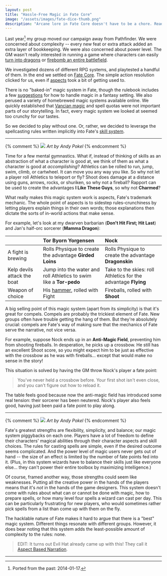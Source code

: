 ```yaml
---
layout: post
title: "Hassle-Free Magic in Fate Core"
image: "/assets/images/fate-dice-thumb.png"
description: "Arcane lore in Fate Core doesn't have to be a chore. Read on for more!"
---
```


Last year[^1] my group moved our campaign away from Pathfinder. We were concerned about complexity -- every new feat or extra attack added an extra layer of bookkeeping. We were also concerned about power level. The GM wasn't really interested in running a game where characters can easily [turn into dragons](http://www.d20pfsrd.com/magic/all-spells/f/form-of-the-dragon-i) or [firebomb an entire battlefield](http://www.d20pfsrd.com/magic/all-spells/m/meteor-swarm).

[^1]: Ported from the past: 2014-01-17.

We investigated dozens of different RPG systems, and playtested a handful of them. In the end we settled on [Fate Core](http://www.evilhat.com/home/fate-core/). The simple action resolution clicked for us, even if [aspects](http://fate-srd.com/fate-core/aspects-fate-points) took a bit of getting used to.

There is no "baked-in" magic system in Fate, though the rulebook includes a few [suggestions](http://www.evilhat.com/home/fate-core-sneak-peak-magic-system-toolkit/) for how to handle magic in a fantasy setting. We also perused a variety of homebrewed magic systems available online. We quickly established that [Vancian magic](http://tvtropes.org/pmwiki/pmwiki.php/Main/VancianMagic) and spell quotas were not important parts of our storytelling. In fact, every magic system we looked at seemed too crunchy for our tastes.

So we decided to play without one. Or, rather, we decided to leverage the spellcasting rules written implicitly into Fate's [skill system](http://fate-srd.com/fate-core/default-skill-list).

---

{% comment %}
![](https://lh6.googleusercontent.com/-PlGh7reAjxM/UtlOyIgyvvI/AAAAAAAAKt0/YITaH-NOfIg/w634-h138-no/penny_target.png)
*Art by Andy Pokel*
{% endcomment %}

Time for a few mental gymnastics. What if, instead of thinking of skills as an abstraction of what a character is good at, we think of them as what a character is good at *accomplishing*? Athletics can be rolled to run, jump, swim, climb, or cartwheel. It can move you any way you like. So why not let a player roll Athletics to teleport or fly? Shoot does damage at a distance using guns, arrows, rocks, or shuriken, so why not a fireball? Rapport can be used to create the advantages **I Like These Guys**, so why not **Charmed**?

What really makes this magic system work is aspects, Fate's trademark mechanic. The whole point of aspects is to sidestep rules-crunchiness by letting players explain things in their own words; those explanations then dictate the sorts of in-world actions that make sense.

For example, let's look at my dwarven barbarian (**Don't Hit First; Hit Last**) and Jan's half-orc sorcerer (**Mamma Dragon**):

|         | Tor Byorn Yorgensen     | Nock                    |
|:--------|:------------------------|:------------------------|
| A fight is brewing | Rolls Physique to create the advantage **Girded Loins** | Rolls Physique to create the advantage **Dragonskin** |
| Kelp devils attack the boat | Jump into the water and roll Athletics to swim like a **Tor-pedo** | Take to the skies: roll Athletics for the advantage **Flying** |
| Weapon of choice | His [hammer](https://www.youtube.com/watch?v=t7bdr6fjg-k), rolled with Fight | Fireballs, rolled with **Shoot** |

A big selling point of this magic system (apart from its simplicity) is that it's great for compels. Compels are probably the trickiest element of Fate. New groups often have trouble getting the hang of them. But they're absolutely crucial: compels are Fate's way of making sure that the mechanics of Fate serve the narrative, not vice versa.

For example, suppose Nock ends up in an **Anti-Magic Field**, preventing him from shooting fireballs. In desperation, he picks up a crossbow. He still has an excellent Shoot score, so you might expect him to be just as effective with the crossbow as he was with fireballs... except that would make no sense in the story!

This situation is solved by having the GM throw Nock's player a fate point:

> You've never held a crossbow before. Your first shot isn't even close, and you can't figure out how to reload it.

The table feels good because now the anti-magic field has introduced some real tension: their sorcerer has been neutered. Nock's player also feels good, having just been paid a fate point to play along.

---

{% comment %}
![](https://lh6.googleusercontent.com/-wPmiu_eQhU8/UtlPPfypw5I/AAAAAAAAKuI/KLZFZy2J-Tw/w660-h201-no/lia_target_flip.png)
*Art by Andy Pokel*
{% endcomment %}

Fate's greatest strengths are flexibility, simplicity, and balance; our magic system piggybacks on each one. Players have a lot of freedom to define their characters' magical abilities through their character aspects and skill choices. The rules for casting spells are simple, even if the desired outcome seems complicated. And the power level of magic users never gets out of hand -- the size of an effect is limited by the number of fate points fed into it. (Plus, in this system wizards have to balance their skills just like everyone else... they can't power their entire toolbox by maximizing Intelligence.)

Of course, framed another way, those strengths could seem like weaknesses. Putting all the creative power in the hands of the players means that it's *not* in the hands of the game designers. This system doesn't come with rules about what can or cannot be done with magic, how to prepare spells, or how many level four spells a wizard can cast per day. This can be particularly frustrating for new players, who would sometimes rather pick spells from a list than come up with them on the fly.

The hacklable nature of Fate makes it hard to argue that there is a "best" magic system. Different things resonate with different groups. However, it does bear noting that this system adds the least-possible amount of complexity to the rules: none.

> EDIT: It turns out Evil Hat already came up with this! They call it [Aspect Based Narration](http://evilhat.wikidot.com/aspect-based-naration).

<!-- Pause before footnotes -->

---
